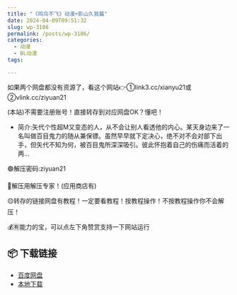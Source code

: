 ```yaml
---
title: "《鸣鸟不飞》动漫+影山久我篇"
date: 2024-04-09T09:51:32
slug: wp-3186
permalink: /posts/wp-3186/
categories:
  - 动漫
  - BL动漫
tags:

---
```


如果两个网盘都没有资源了，看这个网站👉①link3.cc/xianyu21或②vlink.cc/ziyuan21

(本站)不需要注册账号！直接转存到对应网盘OK？懂吧！

*   简介:矢代个性超M又变态的人，从不会让别人看透他的内心。某天身边来了一名叫做百目鬼力的随从兼保镖。虽然早早就下定决心，绝不对不会对部下出手，但矢代不知为何，被百目鬼所深深吸引。彼此怀抱着自己的伤痛而活着的两…

🟢解压密码:ziyuan21

🔵解压用解压专家！(应用商店有)

🟡转存的链接网盘有教程！一定要看教程！按教程操作！不按教程操作你不会解压！

💰🈶能力的宝，可以点左下角赞赏支持一下网站运行

## 📦 下载链接
- [百度网盘](https://blziyuan21.com/pay-download/3186?key=dea9b819c1&down_id=0)
- [本地下载](https://blziyuan21.com/pay-download/3186?key=dea9b819c1&down_id=1)

